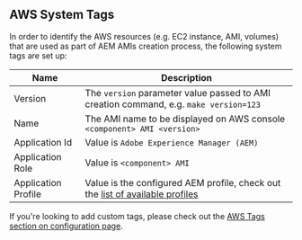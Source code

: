 AWS System Tags
---------------

In order to identify the AWS resources (e.g. EC2 instance, AMI, volumes) that are used as part of AEM AMIs creation process, the following system tags are set up:

| Name | Description |
|------|-------------|
| Version | The `version` parameter value passed to AMI creation command, e.g. `make version=123` |
| Name | The AMI name to be displayed on AWS console `<component> AMI <version>` |
| Application Id | Value is `Adobe Experience Manager (AEM)` |
| Application Role | Value is `<component> AMI` |
| Application Profile | Value is the configured AEM profile, check out the [list of available profiles](https://github.com/shinesolutions/puppet-aem-curator/blob/master/docs/aem-profiles-artifacts.md) |

If you're looking to add custom tags, please check out the [AWS Tags section on configuration page](https://github.com/shinesolutions/packer-aem/blob/master/docs/configuration.md#aws-tags).
